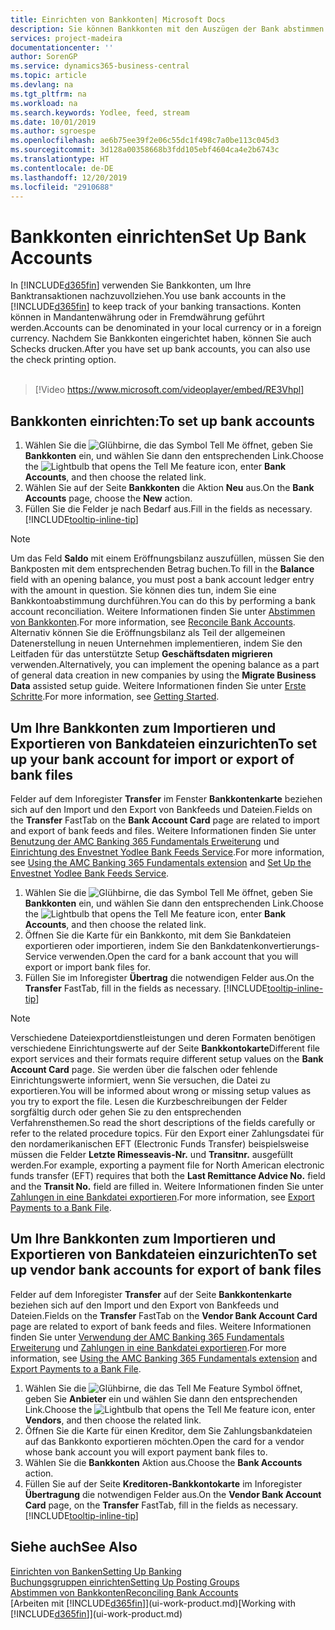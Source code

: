 ```yaml
---
title: Einrichten von Bankkonten| Microsoft Docs
description: Sie können Bankkonten mit den Auszügen der Bank abstimmen.
services: project-madeira
documentationcenter: ''
author: SorenGP
ms.service: dynamics365-business-central
ms.topic: article
ms.devlang: na
ms.tgt_pltfrm: na
ms.workload: na
ms.search.keywords: Yodlee, feed, stream
ms.date: 10/01/2019
ms.author: sgroespe
ms.openlocfilehash: ae6b75ee39f2e06c55dc1f498c7a0be113c045d3
ms.sourcegitcommit: 3d128a00358668b3fdd105ebf4604ca4e2b6743c
ms.translationtype: HT
ms.contentlocale: de-DE
ms.lasthandoff: 12/20/2019
ms.locfileid: "2910688"
---
```

# <a name="set-up-bank-accounts"></a><span data-ttu-id="603fc-103">Bankkonten einrichten</span><span class="sxs-lookup"><span data-stu-id="603fc-103">Set Up Bank Accounts</span></span>
<span data-ttu-id="603fc-104">In [!INCLUDE[d365fin](includes/d365fin_md.md)] verwenden Sie Bankkonten, um Ihre Banktransaktionen nachzuvollziehen.</span><span class="sxs-lookup"><span data-stu-id="603fc-104">You use bank accounts in the [!INCLUDE[d365fin](includes/d365fin_md.md)] to keep track of your banking transactions.</span></span> <span data-ttu-id="603fc-105">Konten können in Mandantenwährung oder in Fremdwährung geführt werden.</span><span class="sxs-lookup"><span data-stu-id="603fc-105">Accounts can be denominated in your local currency or in a foreign currency.</span></span> <span data-ttu-id="603fc-106">Nachdem Sie Bankkonten eingerichtet haben, können Sie auch Schecks drucken.</span><span class="sxs-lookup"><span data-stu-id="603fc-106">After you have set up bank accounts, you can also use the check printing option.</span></span><br><br>  

> [!Video https://www.microsoft.com/videoplayer/embed/RE3Vhpl]

## <a name="to-set-up-bank-accounts"></a><span data-ttu-id="603fc-107">Bankkonten einrichten:</span><span class="sxs-lookup"><span data-stu-id="603fc-107">To set up bank accounts</span></span>
1. <span data-ttu-id="603fc-108">Wählen Sie die ![Glühbirne, die das Symbol Tell Me](media/ui-search/search_small.png "Was möchten Sie tun?") öffnet, geben Sie **Bankkonten** ein, und wählen Sie dann den entsprechenden Link.</span><span class="sxs-lookup"><span data-stu-id="603fc-108">Choose the ![Lightbulb that opens the Tell Me feature](media/ui-search/search_small.png "Tell me what you want to do") icon, enter **Bank Accounts**, and then choose the related link.</span></span>
2. <span data-ttu-id="603fc-109">Wählen Sie auf der Seite **Bankkonten** die Aktion **Neu** aus.</span><span class="sxs-lookup"><span data-stu-id="603fc-109">On the **Bank Accounts** page, choose the **New** action.</span></span>
3. <span data-ttu-id="603fc-110">Füllen Sie die Felder je nach Bedarf aus.</span><span class="sxs-lookup"><span data-stu-id="603fc-110">Fill in the fields as necessary.</span></span> [!INCLUDE[tooltip-inline-tip](includes/tooltip-inline-tip_md.md)]

> [!NOTE]
> <span data-ttu-id="603fc-111">Um das Feld **Saldo** mit einem Eröffnungsbilanz auszufüllen, müssen Sie den Bankposten mit dem entsprechenden Betrag buchen.</span><span class="sxs-lookup"><span data-stu-id="603fc-111">To fill in the **Balance** field with an opening balance, you must post a bank account ledger entry with the amount in question.</span></span> <span data-ttu-id="603fc-112">Sie können dies tun, indem Sie eine Bankkontoabstimmung durchführen.</span><span class="sxs-lookup"><span data-stu-id="603fc-112">You can do this by performing a bank account reconciliation.</span></span> <span data-ttu-id="603fc-113">Weitere Informationen finden Sie unter [Abstimmen von Bankkonten](bank-how-reconcile-bank-accounts-separately.md).</span><span class="sxs-lookup"><span data-stu-id="603fc-113">For more information, see [Reconcile Bank Accounts](bank-how-reconcile-bank-accounts-separately.md).</span></span> <span data-ttu-id="603fc-114">Alternativ können Sie die Eröffnungsbilanz als Teil der allgemeinen Datenerstellung in neuen Unternehmen implementieren, indem Sie den Leitfaden für das unterstützte Setup **Geschäftsdaten migrieren** verwenden.</span><span class="sxs-lookup"><span data-stu-id="603fc-114">Alternatively, you can implement the opening balance as a part of general data creation in new companies by using the **Migrate Business Data** assisted setup guide.</span></span> <span data-ttu-id="603fc-115">Weitere Informationen finden Sie unter [Erste Schritte](product-get-started.md).</span><span class="sxs-lookup"><span data-stu-id="603fc-115">For more information, see [Getting Started](product-get-started.md).</span></span>

## <a name="to-set-up-your-bank-account-for-import-or-export-of-bank-files"></a><span data-ttu-id="603fc-116">Um Ihre Bankkonten zum Importieren und Exportieren von Bankdateien einzurichten</span><span class="sxs-lookup"><span data-stu-id="603fc-116">To set up your bank account for import or export of bank files</span></span>
<span data-ttu-id="603fc-117">Felder auf dem Inforegister **Transfer** im Fenster **Bankkontenkarte** beziehen sich auf den Import und den Export von Bankfeeds und Dateien.</span><span class="sxs-lookup"><span data-stu-id="603fc-117">Fields on the **Transfer** FastTab on the **Bank Account Card** page are related to import and export of bank feeds and files.</span></span> <span data-ttu-id="603fc-118">Weitere Informationen finden Sie unter [Benutzung der AMC Banking 365 Fundamentals Erweiterung](ui-extensions-amc-banking.md) und [Einrichtung des Envestnet Yodlee Bank Feeds Service](bank-how-setup-bank-statement-service.md).</span><span class="sxs-lookup"><span data-stu-id="603fc-118">For more information, see [Using the AMC Banking 365 Fundamentals extension](ui-extensions-amc-banking.md) and [Set Up the Envestnet Yodlee Bank Feeds Service](bank-how-setup-bank-statement-service.md).</span></span>

1. <span data-ttu-id="603fc-119">Wählen Sie die ![Glühbirne, die das Symbol Tell Me](media/ui-search/search_small.png "Was möchten Sie tun?") öffnet, geben Sie **Bankkonten** ein, und wählen Sie dann den entsprechenden Link.</span><span class="sxs-lookup"><span data-stu-id="603fc-119">Choose the ![Lightbulb that opens the Tell Me feature](media/ui-search/search_small.png "Tell me what you want to do") icon, enter **Bank Accounts**, and then choose the related link.</span></span>
2. <span data-ttu-id="603fc-120">Öffnen Sie die Karte für ein Bankkonto, mit dem Sie Bankdateien exportieren oder importieren, indem Sie den Bankdatenkonvertierungs-Service verwenden.</span><span class="sxs-lookup"><span data-stu-id="603fc-120">Open the card for a bank account that you will export or import bank files for.</span></span>
3. <span data-ttu-id="603fc-121">Füllen Sie im Inforegister **Übertrag** die notwendigen Felder aus.</span><span class="sxs-lookup"><span data-stu-id="603fc-121">On the **Transfer** FastTab, fill in the fields as necessary.</span></span> [!INCLUDE[tooltip-inline-tip](includes/tooltip-inline-tip_md.md)]

> [!NOTE]  
>   <span data-ttu-id="603fc-122">Verschiedene Dateiexportdienstleistungen und deren Formaten benötigen verschiedene Einrichtungswerte auf der Seite **Bankkontokarte**</span><span class="sxs-lookup"><span data-stu-id="603fc-122">Different file export services and their formats require different setup values on the **Bank Account Card** page.</span></span> <span data-ttu-id="603fc-123">Sie werden über die falschen oder fehlende Einrichtungswerte informiert, wenn Sie versuchen, die Datei zu exportieren.</span><span class="sxs-lookup"><span data-stu-id="603fc-123">You will be informed about wrong or missing setup values as you try to export the file.</span></span> <span data-ttu-id="603fc-124">Lesen die Kurzbeschreibungen der Felder sorgfältig durch oder gehen Sie zu den entsprechenden Verfahrensthemen.</span><span class="sxs-lookup"><span data-stu-id="603fc-124">So read the short descriptions of the fields carefully or refer to the related procedure topics.</span></span> <span data-ttu-id="603fc-125">Für den Export einer Zahlungsdatei für den nordamerikanischen EFT (Electronic Funds Transfer) beispielsweise müssen die Felder **Letzte Rimesseavis-Nr.** und **Transitnr.** ausgefüllt werden.</span><span class="sxs-lookup"><span data-stu-id="603fc-125">For example, exporting a payment file for North American electronic funds transfer (EFT) requires that both the **Last Remittance Advice No.** field and the **Transit No.** field are filled in.</span></span> <span data-ttu-id="603fc-126">Weitere Informationen finden Sie unter [Zahlungen in eine Bankdatei exportieren](payables-how-export-payments-bank-file.md).</span><span class="sxs-lookup"><span data-stu-id="603fc-126">For more information, see [Export Payments to a Bank File](payables-how-export-payments-bank-file.md).</span></span>

## <a name="to-set-up-vendor-bank-accounts-for-export-of-bank-files"></a><span data-ttu-id="603fc-127">Um Ihre Bankkonten zum Importieren und Exportieren von Bankdateien einzurichten</span><span class="sxs-lookup"><span data-stu-id="603fc-127">To set up vendor bank accounts for export of bank files</span></span>
<span data-ttu-id="603fc-128">Felder auf dem Inforegister **Transfer** auf der Seite **Bankkontenkarte** beziehen sich auf den Import und den Export von Bankfeeds und Dateien.</span><span class="sxs-lookup"><span data-stu-id="603fc-128">Fields on the **Transfer** FastTab on the **Vendor Bank Account Card** page are related to export of bank feeds and files.</span></span> <span data-ttu-id="603fc-129">Weitere Informationen finden Sie unter [Verwendung der AMC Banking 365 Fundamentals Erweiterung](ui-extensions-amc-banking.md) und [Zahlungen in eine Bankdatei exportieren](payables-how-export-payments-bank-file.md).</span><span class="sxs-lookup"><span data-stu-id="603fc-129">For more information, see [Using the AMC Banking 365 Fundamentals extension](ui-extensions-amc-banking.md) and [Export Payments to a Bank File](payables-how-export-payments-bank-file.md).</span></span>

1. <span data-ttu-id="603fc-130">Wählen Sie die ![Glühbirne, die das Tell Me Feature](media/ui-search/search_small.png "Tell Me-Funktion") Symbol öffnet, geben Sie **Anbieter** ein und wählen Sie dann den entsprechenden Link.</span><span class="sxs-lookup"><span data-stu-id="603fc-130">Choose the ![Lightbulb that opens the Tell Me feature](media/ui-search/search_small.png "Tell me what you want to do") icon, enter **Vendors**, and then choose the related link.</span></span>
2. <span data-ttu-id="603fc-131">Öffnen Sie die Karte für einen Kreditor, dem Sie Zahlungsbankdateien auf das Bankkonto exportieren möchten.</span><span class="sxs-lookup"><span data-stu-id="603fc-131">Open the card for a vendor whose bank account you will export payment bank files to.</span></span>
3. <span data-ttu-id="603fc-132">Wählen Sie die **Bankkonten** Aktion aus.</span><span class="sxs-lookup"><span data-stu-id="603fc-132">Choose the **Bank Accounts** action.</span></span>
3. <span data-ttu-id="603fc-133">Füllen Sie auf der Seite **Kreditoren-Bankkontokarte** im Inforegister **Übertragung** die notwendigen Felder aus.</span><span class="sxs-lookup"><span data-stu-id="603fc-133">On the **Vendor Bank Account Card** page, on the **Transfer** FastTab, fill in the fields as necessary.</span></span> [!INCLUDE[tooltip-inline-tip](includes/tooltip-inline-tip_md.md)]

## <a name="see-also"></a><span data-ttu-id="603fc-134">Siehe auch</span><span class="sxs-lookup"><span data-stu-id="603fc-134">See Also</span></span>
[<span data-ttu-id="603fc-135">Einrichten von Banken</span><span class="sxs-lookup"><span data-stu-id="603fc-135">Setting Up Banking</span></span>](bank-setup-banking.md)  
[<span data-ttu-id="603fc-136">Buchungsgruppen einrichten</span><span class="sxs-lookup"><span data-stu-id="603fc-136">Setting Up Posting Groups</span></span>](finance-posting-groups.md)  
[<span data-ttu-id="603fc-137">Abstimmen von Bankkonten</span><span class="sxs-lookup"><span data-stu-id="603fc-137">Reconciling Bank Accounts</span></span>](bank-manage-bank-accounts.md)  
<span data-ttu-id="603fc-138">[Arbeiten mit [!INCLUDE[d365fin](includes/d365fin_md.md)]](ui-work-product.md)</span><span class="sxs-lookup"><span data-stu-id="603fc-138">[Working with [!INCLUDE[d365fin](includes/d365fin_md.md)]](ui-work-product.md)</span></span>
